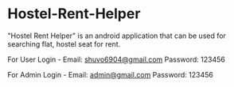 # Hostel-Rent-Helper
"Hostel Rent Helper" is an android application that can be used for searching flat, hostel seat for rent. 

For User Login - 
Email: shuvo6904@gmail.com
Password: 123456

For Admin Login -
Email: admin@gmail.com
Password: 123456


